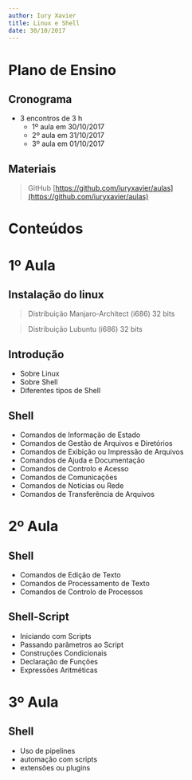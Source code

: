 ```yaml
---
author: Iury Xavier
title: Linux e Shell
date: 30/10/2017
---
```


# Plano de Ensino

## Cronograma 

* 3 encontros de 3 h
    - 1º aula em 30/10/2017
    - 2º aula em 31/10/2017
    - 3º aula em 01/10/2017

## Materiais

> GitHub
> [https://github.com/iuryxavier/aulas](https://github.com/iuryxavier/aulas)

# Conteúdos

# 1º Aula

## Instalação do linux

> Distribuição Manjaro-Architect (i686) 32 bits 

> Distribuição Lubuntu (i686) 32 bits 

## Introdução

* Sobre Linux 
* Sobre Shell
* Diferentes tipos de Shell

## Shell

* Comandos de Informação de Estado
* Comandos de Gestão de Arquivos e Diretórios
* Comandos de Exibição ou Impressão de Arquivos
* Comandos de Ajuda e Documentação
* Comandos de Controlo e Acesso
* Comandos de Comunicações
* Comandos de Notícias ou Rede
* Comandos de Transferência de Arquivos

# 2º Aula

## Shell

* Comandos de Edição de Texto
* Comandos de Processamento de Texto
* Comandos de Controlo de Processos

## Shell-Script

* Iniciando com Scripts
* Passando parâmetros ao Script
* Construções Condicionais
* Declaração de Funções
* Expressões Aritméticas

# 3º Aula

## Shell

* Uso de pipelines
* automação com scripts
* extensões ou plugins

